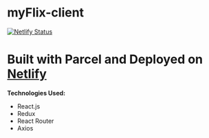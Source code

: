 # myFlix-client

[![Netlify Status](https://api.netlify.com/api/v1/badges/0c25dd38-1b08-4757-aa8d-6647b3356559/deploy-status)](https://app.netlify.com/sites/myflix-davidcaldwell/deploys)

# Built with Parcel and Deployed on [Netlify](https://myflix-davidcaldwell.netlify.app/)

**Technologies Used:**
- React.js
- Redux
- React Router
- Axios
